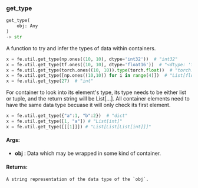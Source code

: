 

### get_type
```python
get_type(
	obj: Any
)
-> str
```
A function to try and infer the types of data within containers.

```python
x = fe.util.get_type(np.ones((10, 10), dtype='int32'))  # "int32"
x = fe.util.get_type(tf.ones((10, 10), dtype='float16'))  # "<dtype: 'float16'>"
x = fe.util.get_type(torch.ones((10, 10)).type(torch.float))  # "torch.float32"
x = fe.util.get_type([np.ones((10,10)) for i in range(4)])  # "List[float64]"
x = fe.util.get_type(27)  # "int"
```

For container to look into its element's type, its type needs to be either list or tuple, and the return string will
be List[...]. All container elements need to have the same data type becuase it will only check its first element.

```python
x = fe.util.get_type({"a":1, "b":2})  # "dict"
x = fe.util.get_type([1, "a"]) # "List[int]"
x = fe.util.get_type([[[1]]]) # "List[List[List[int]]]"
```


#### Args:

* **obj** :  Data which may be wrapped in some kind of container.

#### Returns:
    A string representation of the data type of the `obj`.